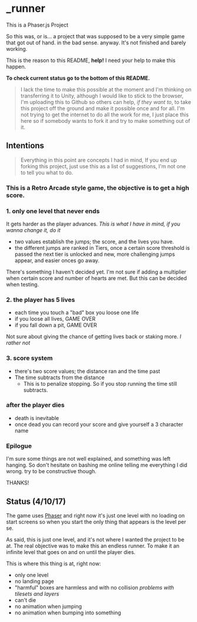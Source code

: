# _runner

This is a Phaser.js Project

So this was, or is... a project that was supposed to be a very simple game that got out of hand. in the bad sense. anyway. It's not finished and barely working.

This is the reason to this README, **help!** I need your help to make this happen.

**To check current status go to the bottom of this README.**

> I lack the time to make this possible at the moment and I'm thinking on transferring it to Unity, although I would like to stick to the browser, I'm uploading this to Github so others can help, *if they want to*, to take this project off the ground and make it possible once and for all.
> I'm not trying to get the internet to do all the work for me, I just place this here so if somebody wants to fork it and try to make something out of it.

## Intentions

> Everything in this point are concepts I had in mind, If you end up forking this project, just use this as a list of suggestions, I'm not one to tell you what to do.

### This is a Retro Arcade style game, the objective is to get a high score.

### 1. only one level that never ends

It gets harder as the player advances. *This is what I have in mind, if you wanna change it, do it* 

+ two values establish the jumps; the score, and the lives you have.
+ the different jumps are ranked in Tiers, once a certain score threshold is passed the next tier is unlocked and new, more challenging jumps appear, and easier onces go away.

There's something I haven't decided yet. I'm not sure if adding a multiplier when certain score and number of hearts are met. But this can be decided when testing.

### 2. the player has 5 lives

+ each time you touch a "bad" box you loose one life 
+ if you loose all lives, GAME OVER
+ if you fall down a pit, GAME OVER

Not sure about giving the chance of getting lives back or staking more. *I rather not*

### 3. score system
+ there's two score values; the distance ran and the time past
+ The time subtracts from the distance
	+ This is to penalize stopping. So if you stop running the time still subtracts. 

### after the player dies

+ death is inevitable
+ once dead you can record your score and give yourself a 3 character name

### Epilogue

I'm sure some things are not well explained, and something was left hanging. So don't hesitate on bashing me online telling me everything I did wrong. try to be constructive though.

THANKS!

## Status (4/10/17)

The game uses [Phaser](https://phaser.io) and right now it's just one level with no loading on start screens so when you start the only thing that appears is the level per se. 

As said, this is just one level, and it's not where I wanted the project to be at. The real objective was to make this an endless runner. To make it an infinite level that goes on and on until the player dies.

This is where this thing is at, right now:

+ only one level
+ no landing page
+ "harmful" boxes are harmless and with no collision *problems with tilesets and layers*
+ can't die
+ no animation when jumping
+ no animation when bumping into something
